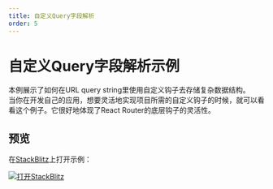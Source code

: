 ```yaml
---
title: 自定义Query字段解析
order: 5
---
```


# 自定义Query字段解析示例
本例展示了如何在URL query string里使用自定义钩子去存储复杂数据结构。           
当你在开发自己的应用，想要灵活地实现项目所需的自定义钩子的时候，就可以看看这个例子。它很好地体现了React Router的底层钩子的灵活性。    

## 预览
在[StackBlitz](https://stackblitz.com/)上打开示例：      

[![打开StackBlitz](https://developer.stackblitz.com/img/open_in_stackblitz.svg)](https://stackblitz.com/edit/github-zh2fh1?file=src/App.tsx)      
